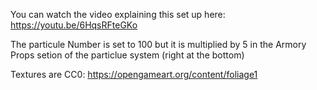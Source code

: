 You can watch the video explaining this set up here:
https://youtu.be/6HqsRFteGKo


The particule Number is set to 100 but it
is multiplied by 5 in the Armory Props setion
of the particlue system (right at the bottom)

Textures are CC0:
https://opengameart.org/content/foliage1
